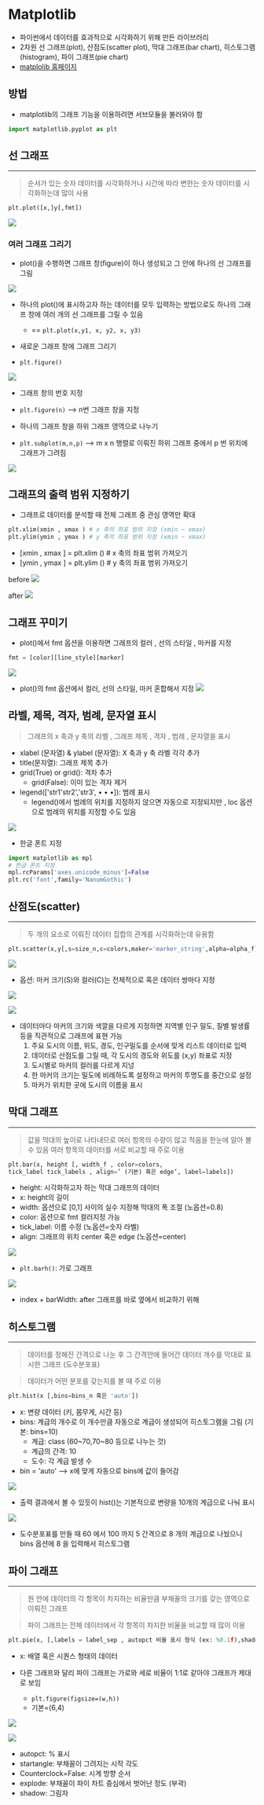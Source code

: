 # Matplotlib
- 파이썬에서 데이터를 효과적으로 시각화하기 위해 만든 라이브러리 
- 2차원 선 그래프(plot), 산점도(scatter plot), 막대 그래프(bar chart), 히스토그램(histogram), 파이 그래프(pie chart)
- [matplolib 홈페이지](https://matplotlib.)

## 방법
- matplotlib의 그래프 기능을 이용하려면 서브모듈을 불러와야 함
```python
import matplotlib.pyplot as plt
```

## 선 그래프 
---
> 순서가 있는 숫자 데이터를 시각화하거나 시간에 따라 변한는 숫자 데이터를 시각화하는데 많이 사용
```python
plt.plot([x,]y[,fmt])
```
![](2022-08-17-13-19-16.png)





















### 여러 그래프 그리기
- plot()을 수행하면 그래프 창(figure)이 하나 생성되고 그 안에 하나의 선 그래프를 그림 

![](2022-08-17-13-35-09.png)

- 하나의 plot()에 표시하고자 하는 데이터를 모두 입력하는 방법으로도 하나의 그래프 창에 여러 개의 선 그래프를 그릴 수 있음 
    -  == `plt.plot(x,y1, x, y2, x, y3)`

- 새로운 그래프 창에 그래프 그리기 
- `plt.figure()`

![](2022-08-17-14-13-45.png)

- 그래프 창의 번호 지정
- `plt.figure(n)` --> n번 그래프 창을 지정

- 하나의 그래프 창을 하위 그래프 영역으로 나누기
- `plt.subplot(m,n,p)` --> m x n 행렬로 이뤄진 하위 그래프 중에서 p 번 위치에 그래프가 그려짐

![](2022-08-17-14-22-23.png)




















## 그래프의 출력 범위 지정하기 
- 그래프로 데이터를 분석할 때 전체 그래프 중 관심 영역만 확대
```python
plt.xlim(xmin , xmax ) # x 축의 좌표 범위 지정 (xmin ~ xmax)
plt.ylim(ymin , ymax ) # y 축의 좌표 범위 지정 (xmin ~ xmax)
```
- [xmin , xmax ] = plt.xlim () # x 축의 좌표 범위 가져오기
- [ymin , ymax ] = plt.ylim () # y 축의 좌표 범위 가져오기

before
![](2022-08-17-14-35-23.png)

after
![](2022-08-17-14-35-49.png)























## 그래프 꾸미기
- plot()에서 fmt 옵션을 이용하면 그래프의 컬러 , 선의 스타일 , 마커를 지정
```python
fmt = [color][line_style][marker]
```
![](2022-08-17-14-37-08.png)

- plot()의 fmt 옵션에서 컬러, 선의 스타일, 마커 혼합해서 지정
![](2022-08-17-14-41-41.png)






















## 라벨, 제목, 격자, 범례, 문자열 표시 
> 그래프의 x 축과 y 축의 라벨 , 그래프 제목 , 격자 , 범례 , 문자열을 표시

- xlabel (문자열) & ylabel (문자열): X 축과 y 축 라벨 각각 추가
- title(문자열): 그래프 제목 추가
- grid(True) or grid(): 격차 추가 
  - grid(False): 이미 있는 격자 제거
- legend(['str1'str2','str3', • • •]): 범례 표시
  - legend()에서 범례의 위치를 지정하지 않으면 자동으로 지정되지만 , loc 옵션으로 범례의 위치를 지정할 수도 있음

![](2022-08-17-14-59-28.png)

- 한글 폰트 지정
```python
import matplotlib as mpl
# 한글 폰트 지정 
mpl.rcParams['axes.unicode_minus']=False
plt.rc('font',family='NanumGothic')
```













## 산점도(scatter)
---
> 두 개의 요소로 이뤄진 데이터 집합의 관계를 시각화하는데 유용함 
```python
plt.scatter(x,y[,s=size_n,c=colors,maker='marker_string',alpha=alpha_f])
```
![](2022-08-17-16-11-12.png)

- 옵션: 마커 크기(S)와 컬러(C)는 전체적으로 혹은 데이터 쌍마다 지정

![](2022-08-17-16-13-25.png)
   

![](2022-08-17-16-19-16.png)
- 데이터마다 마커의 크기와 색깔을 다르게 지정하면 지역별 인구 밀도, 질별 발생률 등을 직관적으로 그래프에 표현 가능 
  1. 주요 도시의 이름, 위도, 경도, 인구밀도를 순서에 맞게 리스트 데이터로 입력 
  2. 데이터로 산점도를 그릴 때, 각 도시의 경도와 위도를 (x,y) 좌표로 지정
  3. 도시별로 마커의 컬러를 다르게 지넝 
  4. 한 마커의 크기는 밀도에 비례하도록 설정하고 마커의 투명도를 중간으로 설정
  5. 마커가 위치한 곳에 도시의 이름을 표시







## 막대 그래프
---
> 값을 막대의 높이로 나타내므로 여러 항목의 수량이 많고 적음을 한눈에 알아 볼 수 있음 
> 여러 항목의 데이터를 서로 비교할 때 주로 이용 
```python
plt.bar(x, height [, width_f , color=colors,
tick_label tick_labels , align=’ (기본) 혹은 edge’, label=labels])
```
- height: 시각화하고자 하는 막대 그래프의 데이터
- x: height의 길이
- width: 옵션으로 [0,1] 사이의 실수 지정해 막대의 폭 조절 (노옵션=0.8)
- color: 옵션으로 fmt 컬러지정 가능
- tick_label: 이름 수정 (노옵션=숫자 라벨)
- align: 그래프의 위치 center 혹은 edge (노옵션=center) 

![](2022-08-17-17-21-45.png)

- `plt.barh()`: 가로 그래프

![](2022-08-17-17-23-15.png)
- index + barWidth: after 그래프를 바로 옆에서 비교하기 위해



## 히스토그램 
---
> 데이터를 정해진 간격으로 나눈 후 그 간격안에 들어간 데이터 개수를 막대로 표시한 그래프 
(도수분포표)

> 데이터가 어떤 분포를 갖는지를 볼 때 주로 이용 

```python
plt.hist(x [,bins=bins_n 혹은 'auto'])
```
- x: 변량 데이터 (키, 몸무게, 시간 등)
- bins: 계급의 개수로 이 개수만큼 자동으로 계급이 생성되어 히스토그램을 그림 (기본: bins=10)
  - 계급: class (60~70,70~80 등으로 나누는 것)
  - 계급의 간격: 10
  - 도수: 각 계급 발생 수 
- bin = 'auto' --> x에 맞게 자동으로 bins에 값이 들어감 

![](2022-08-17-16-44-57.png)
- 출력 결과에서 볼 수 있듯이 hist()는 기본적으로 변량을 10개의 계급으로 나눠 표시

![](2022-08-17-16-46-00.png)
- 도수분포표를 만들 때 60 에서 100 까지 5 간격으로 8 개의 계급으로 나눴으니 bins 옵션에 8 을 입력해서 히스토그램

## 파이 그래프
--- 
> 원 안에 데이터의 각 항목이 차지하는 비율만큼 부채꼴의 크기를 갖는 영역으로 이뤄진 그래프 

> 파이 그래프는 전체 데이터에서 각 항목이 차지한 비율을 비교할 때 많이 이용 

```python
plt.pie(x, [,labels = label_sep , autopct 비율 표시 형식 (ex: %0.1f),shadow = False(기본) 혹은 True, explode = explode_seq , counterclock = (기본) 혹은 False, startangle = 각도 (기본은 0) ])
```
- x: 배열 혹은 시퀀스 형태의 데이터
  
- 다른 그래프와 달리 파이 그래프는 가로와 세로 비율이 1:1로 같아야 그래프가 제대로 보임
  - `plt.figure(figsize=(w,h))`
  - 기본=(6,4)

![](2022-08-17-17-17-46.png)


![](2022-08-17-17-18-06.png)
- autopct: % 표시
- startangle: 부채꼴이 그려지는 시작 각도 
- Counterclock=False: 시계 방향 순서
- explode: 부채꼴이 파이 차트 중심에서 벗어난 정도 (부곽)
- shadow: 그림자 
